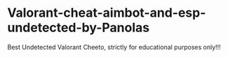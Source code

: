 # Valorant-cheat-aimbot-and-esp-undetected-by-Panolas
Best Undetected Valorant Cheeto, strictly for educational purposes only!!!
